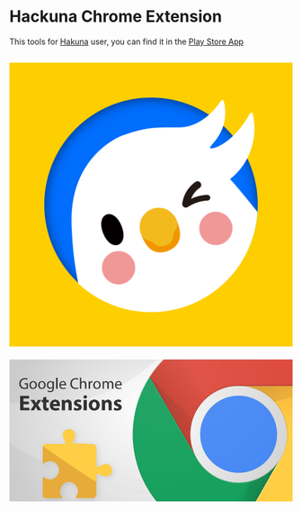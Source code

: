 # Hackuna Chrome Extension

This tools for [Hakuna](http://hakuna.live) user, you can find it in the [Play Store App](https://play.google.com/store/apps/details?id=com.movefastcompany.bora)

![Hackuna](hackuna.png)
---
![Chrome Extension](chrome_extension.jpg)
